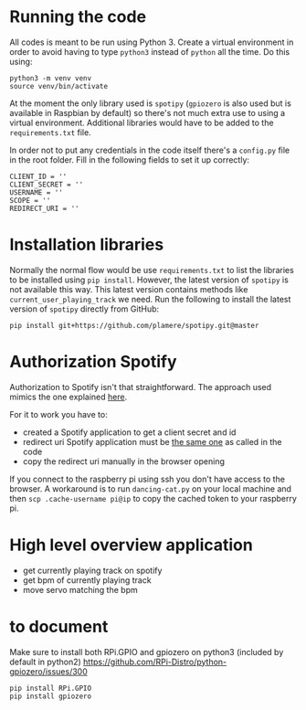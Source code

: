 # Running the code

All codes is meant to be run using Python 3. Create a virtual environment in order to avoid having to type `python3` instead of `python` all the time. Do this using:

```
python3 -m venv venv
source venv/bin/activate
```


At the moment the only library used is `spotipy` (`gpiozero` is also used but is available in Raspbian by default) so there's not much extra use to using a virtual environment. Additional libraries would have to be added to the `requirements.txt` file.

In order not to put any credentials in the code itself there's a `config.py` file in the root folder. Fill in the following fields to set it up correctly:

```
CLIENT_ID = ''
CLIENT_SECRET = ''
USERNAME = ''
SCOPE = ''
REDIRECT_URI = ''
```

# Installation libraries

Normally the normal flow would be use `requirements.txt` to list the libraries to be installed using `pip install`. However, the latest version of `spotipy` is not available this way. This latest version contains methods like `current_user_playing_track` we need. Run the following to install the latest version of `spotipy` directly from GitHub:

```
pip install git+https://github.com/plamere/spotipy.git@master
```

# Authorization Spotify

Authorization to Spotify isn't that straightforward. The approach used mimics the one explained [here](https://stackoverflow.com/questions/46879418/spotipy-invalid-username).

For it to work you have to:

- created a Spotify application to get a client secret and id
- redirect uri Spotify application must be [the same one](https://stackoverflow.com/questions/32956443/invalid-redirect-uri-on-spotify-auth) as called in the code
- copy the redirect uri manually in the browser opening

If you connect to the raspberry pi using ssh you don't have access to the browser. A workaround is to run `dancing-cat.py` on your local machine and then `scp .cache-username pi@ip` to copy the cached token to your raspberry pi.

# High level overview application

* get currently playing track on spotify
* get bpm of currently playing track
* move servo matching the bpm

# to document

Make sure to install both RPi.GPIO and gpiozero on python3 (included by default in python2)
https://github.com/RPi-Distro/python-gpiozero/issues/300

```
pip install RPi.GPIO
pip install gpiozero
```